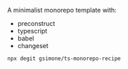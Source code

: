 A minimalist monorepo template with:

- preconstruct
- typescript
- babel
- changeset

```
npx degit gsimone/ts-monorepo-recipe
```
